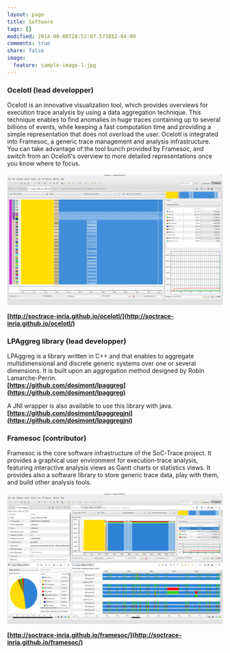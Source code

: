 ```yaml
---
layout: page
title: Software
tags: []
modified: 2014-08-08T20:53:07.573882-04:00
comments: true
share: false
image:
  feature: sample-image-1.jpg
---
```


### Ocelotl (lead developper)

Ocelotl is an innovative visualization tool, which provides overviews for execution trace analysis by using a data aggregation technique. This technique enables to find anomalies in huge traces containing up to several billions of events, while keeping a fast computation time and providing a simple representation that does not overload the user.
Ocelotl is integrated into Framesoc, a generic trace management and analysis infrastructure. You can take advantage of the tool bunch provided by Framesoc, and switch from an Ocelotl's overview to more detailed representations once you know where to focus.
  


![Ocelotl](/images/ocelotl.png)  
  
  
**[http://soctrace-inria.github.io/ocelotl/](http://soctrace-inria.github.io/ocelotl/)**

### LPAggreg library (lead developper)

LPAggreg is a library written in C++ and that enables to aggregate multidimensional and discrete generic systems over one or several dimensions.
It is built upon an aggregation method designed by Robin Lamarche-Perrin.  
**[https://github.com/dosimont/lpaggreg](https://github.com/dosimont/lpaggreg)**  
  

A JNI wrapper is also available to use this library with java.
**[https://github.com/dosimont/lpaggregjni](https://github.com/dosimont/lpaggregjni)**

### Framesoc (contributor)

Framesoc is the core software infrastructure of the SoC-Trace project. It provides a graphical user environment for execution-trace analysis, featuring interactive analysis views as Gantt charts or statistics views. It provides also a software library to store generic trace data, play with them, and build other analysis tools.  

![Framesoc](/images/framesoc.png)

**[http://soctrace-inria.github.io/framesoc/](http://soctrace-inria.github.io/framesoc/)**

